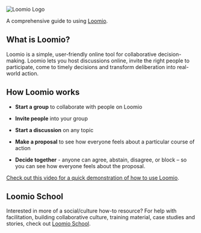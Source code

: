 ![Loomio Logo](logo.png "Loomio logo")

A comprehensive guide to using [Loomio](https://loomio.org/ "Opens in new tab").

## What is Loomio?

Loomio is a simple, user-friendly online tool for collaborative decision-making. Loomio lets you host discussions online, invite the right people to participate, come to timely decisions and transform deliberation into real-world action.

## How Loomio works

* **Start a group** to collaborate with people on Loomio

* **Invite people** into your group

* **Start a discussion** on any topic

* **Make a proposal** to see how everyone feels about a particular course of action

* **Decide together** - anyone can agree, abstain, disagree, or block – so you can see how everyone feels about the proposal.


[Check out this video for a quick demonstration of how to use Loomio](https://www.youtube.com/watch?v=CoYYNthNxOY "Opens in new tab
").

## Loomio School
Interested in more of a social/culture how-to resource? For help with facilitation, building collaborative culture, training material, case studies and stories, check out [Loomio School](http://loomio.school).